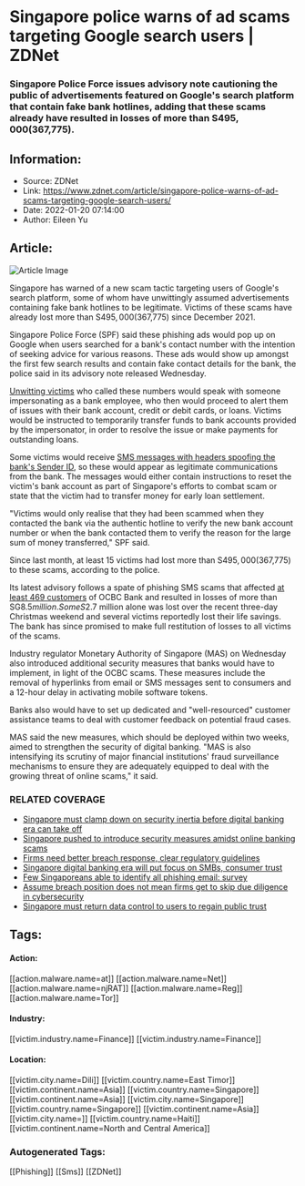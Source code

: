 # Singapore police warns of ad scams targeting Google search users | ZDNet
### Singapore Police Force issues advisory note cautioning the public of advertisements featured on Google's search platform that contain fake bank hotlines, adding that these scams already have resulted in losses of more than S$495,000 ($367,775).

## Information:
+ Source: ZDNet
+ Link: https://www.zdnet.com/article/singapore-police-warns-of-ad-scams-targeting-google-search-users/
+ Date: 2022-01-20 07:14:00
+ Author: Eileen Yu


## Article:
![Article Image](https://www.zdnet.com/a/img/resize/0dc66ae24cf78617549d8eb7aab1d0c169da9cc7/2022/01/20/6bada7f5-4afb-4f84-9685-618ceae5bb19/google-ad-scam.png?width=770&height=578&fit=crop&auto=webp)

Singapore has warned of a new scam tactic targeting users of Google's search platform, some of whom have unwittingly assumed advertisements containing fake bank hotlines to be legitimate. Victims of these scams have already lost more than S$495,000 ($367,775) since December 2021. 

Singapore Police Force (SPF) said these phishing ads would pop up on Google when users searched for a bank's contact number with the intention of seeking advice for various reasons. These ads would show up amongst the first few search results and contain fake contact details for the bank, the police said in its advisory note released Wednesday. 

[Unwitting victims](https://www.zdnet.com/article/few-singaporeans-able-to-identify-all-phishing-email-survey/) who called these numbers would speak with someone impersonating as a bank employee, who then would proceed to alert them of issues with their bank account, credit or debit cards, or loans. Victims would be instructed to temporarily transfer funds to bank accounts provided by the impersonator, in order to resolve the issue or make payments for outstanding loans. 


Some victims would receive [SMS messages with headers spoofing the bank's Sender ID](https://www.zdnet.com/article/singapore-pushed-to-introduce-security-measures-amidst-online-banking-scams/), so these would appear as legitimate communications from the bank. The messages would either contain instructions to reset the victim's bank account as part of Singapore's efforts to combat scam or state that the victim had to transfer money for early loan settlement. 

"Victims would only realise that they had been scammed when they contacted the bank via the authentic hotline to verify the new bank account number or when the bank contacted them to verify the reason for the large sum of money transferred," SPF said.

Since last month, at least 15 victims had lost more than S$495,000 ($367,775) to these scams, according to the police. 

Its latest advisory follows a spate of phishing SMS scams that affected [at least 469 customers](https://www.police.gov.sg/media-room/news/20211230_police_advisory_on_phishing_text_messages_targeting_ocbc_bank_customers) of OCBC Bank and resulted in losses of more than SG$8.5 million. Some S$2.7 million alone was lost over the recent three-day Christmas weekend and several victims reportedly lost their life savings. The bank has since promised to make full restitution of losses to all victims of the scams. 






Industry regulator Monetary Authority of Singapore (MAS) on Wednesday also introduced additional security measures that banks would have to implement, in light of the OCBC scams. These measures include the removal of hyperlinks from email or SMS messages sent to consumers and a 12-hour delay in activating mobile software tokens. 

Banks also would have to set up dedicated and "well-resourced" customer assistance teams to deal with customer feedback on potential fraud cases. 

MAS said the new measures, which should be deployed within two weeks, aimed to strengthen the security of digital banking. "MAS is also intensifying its scrutiny of major financial institutions' fraud surveillance mechanisms to ensure they are adequately equipped to deal with the growing threat of online scams," it said.

### RELATED COVERAGE

* [Singapore must clamp down on security inertia before digital banking era can take off](https://www.zdnet.com/article/singapore-must-clamp-down-on-security-inertia-before-digital-banking-era-can-take-off/)
* [Singapore pushed to introduce security measures amidst online banking scams](https://www.zdnet.com/article/singapore-pushed-to-introduce-security-measures-amidst-online-banking-scams/)
* [Firms need better breach response, clear regulatory guidelines](https://www.zdnet.com/article/firms-need-better-breach-response-clear-regulatory-guidelines/)
* [Singapore digital banking era will put focus on SMBs, consumer trust](https://www.zdnet.com/article/singapore-digital-banking-era-will-put-focus-on-smbs-consumer-trust/)
* [Few Singaporeans able to identify all phishing email: survey](https://www.zdnet.com/article/few-singaporeans-able-to-identify-all-phishing-email-survey/)
* [Assume breach position does not mean firms get to skip due diligence in cybersecurity](https://www.zdnet.com/article/assume-breach-position-does-not-mean-firms-get-to-skip-due-diligence/)
* [Singapore must return data control to users to regain public trust](https://www.zdnet.com/article/singapore-must-return-data-control-to-users-to-regain-public-trust/)





## Tags:

#### Action:
[[action.malware.name=at]] [[action.malware.name=Net]] [[action.malware.name=njRAT]] [[action.malware.name=Reg]] [[action.malware.name=Tor]]

#### Industry:
[[victim.industry.name=Finance]] [[victim.industry.name=Finance]]

#### Location:
[[victim.city.name=Dili]] [[victim.country.name=East Timor]] [[victim.continent.name=Asia]] [[victim.country.name=Singapore]] [[victim.continent.name=Asia]] [[victim.city.name=Singapore]] [[victim.country.name=Singapore]] [[victim.continent.name=Asia]] [[victim.city.name=]] [[victim.country.name=Haiti]] [[victim.continent.name=North and Central America]]

### Autogenerated Tags:
[[Phishing]] [[Sms]] [[ZDNet]]


